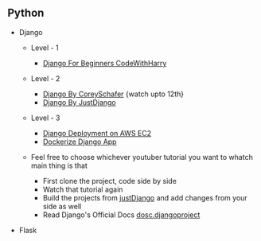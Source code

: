 
## Python

- Django 
  - Level - 1
    - [Django For Beginners CodeWithHarry](https://youtu.be/JxzZxdht-XY)
  - Level - 2
    - [Django By CoreySchafer](https://youtu.be/UmljXZIypDc) {watch upto 12th}
    - [Django By JustDjango](https://youtu.be/Lx5-XtMGDsA)
  - Level - 3
    - [Django Deployment on AWS EC2](https://youtu.be/Sa_kQheCnds)
    - [Dockerize Django App](https://youtu.be/8c14GBrbglw)
   
  - Feel free to choose whichever youtuber tutorial you want to whatch main thing is that
    - First clone the project, code side by side 
    - Watch that tutorial again 
    - Build the projects from [justDjango](https://www.youtube.com/@JustDjango/videos) and add changes from your side as well
    - Read Django's Official Docs [dosc.djangoproject](https://docs.djangoproject.com/en/4.1/)
    
- Flask

